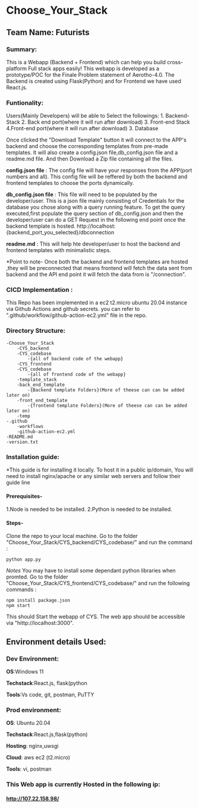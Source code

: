 # Choose_Your_Stack

## Team Name: Futurists

### Summary:

This is a Webapp (Backend + Frontend) which can help you build cross-platform Full stack apps easily! This webapp is developed as a prototype/POC for the Finale Problem statement of Aerotho-4.0. The Backend is created using Flask(Python) and for Frontend we have used React.js.

### Funtionality:

Users(Mainly Developers) will be able to Select the followings:
    1. Backend-Stack
    2. Back end port(where it will run after download)
    3. Front-end Stack
    4.Front-end port(where it will run after download)
    3. Database 
    
Once clicked the "Download Template" button it will connect to the APP's backend and choose the corresponding templates from pre-made templates. It will also create a config.json file,db_config.json file and a readme.md file. And then Download a Zip file containing all the files.

**config.json file** :  The config file will have your responses from the APP(port numbers and all). This config file will be reffered by both the backend and frontend templates to choose the ports dynamically.

**db_config.json file** : This file will need to be populated by the developer/user. This is a json file mainly consisting of Credentials for the database you chose along with a query running feature. To get the query executed,first populate the query section of db_config.json and then the developer/user can do a GET Request in the following end point once the backend template is hosted.
                            http://localhost:{backend_port_you_selected}/dbconnection

**readme.md** : This will help hte developer/user to host the backend and frontend templates with minimalistic steps.

*Point to note- Once both the backend and frontend templates are hosted ,they will be preconnected that means frontend will fetch the data sent from backend and the API end point it will fetch the data from is "/connection".

### CICD Implementation :

This Repo has been implemented in a ec2 t2.micro ubuntu 20.04 instance via Github Actions and github secrets. you can refer to ".github/workflow/github-action-ec2.yml" file in the repo.

### Directory Structure:

	-Choose_Your_Stack
	    -CYS_backend
		-CYS_codebase
		    -{all of backend code of the webapp}
	    -CYS_frontend
		-CYS_codebase
		    -{all of frontend code of the webapp}
	    -template_stack
		-back_end_template
		    -{Backend template Folders}(More of theese can can be added later on)
		-front_end_template
		    -{frontend template Folders}(More of theese can can be added later on)
	    -temp
	-.github
	    -workflows
		-github-action-ec2.yml
	-README.md
	-version.txt


### Installation guide:

*This guide is for installing it locally. To host it in a public ip/domain, You will need to install nginx/apache or any similar web servers and follow their guide line

#### Prerequisites-
1.Node is needed to be installed.
2.Python is needed to be installed.
#### Steps-
Clone the repo to your local machine. Go to the folder "Choose_Your_Stack/CYS_backend/CYS_codebase/" and run the command :
                                
	python app.py
				
*Notes* You may have to install some dependant python libraries when promted.
Go to the folder "Choose_Your_Stack/CYS_frontend/CYS_codebase/" and run the following commands :
                                
	npm install package.json
	npm start
				
This should Start the webapp of CYS. The web app should be accessible via "hittp://localhost:3000".


## Environment details Used:

### Dev Environment:

**OS**:Windows 11

**Techstack**:React.js, flask(python

**Tools**:Vs code, git, postman, PuTTY

### Prod environment: 

**OS**: Ubuntu 20.04

**Techstack**:React.js,flask(python)

**Hosting**: nginx,uwsgi

**Cloud**: aws ec2 (t2.micro)

**Tools**: vi, postman

### This Web app is currently Hosted in the following ip:

#### http://107.22.158.98/

